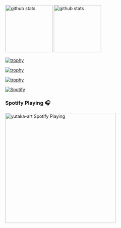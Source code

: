 <p align="left"> 
  <img alt="github stats" height="150px" src="https://github-readme-stats.vercel.app/api?username=yutaka-art&show_icons=true" />
  <img alt="github stats" height="150px" src="https://github-readme-stats-omega-two-85.vercel.app/api?username=yutaka-art&show_icons=true" />
</p>

[![trophy](https://github-profile-trophy.vercel.app/?username=yutaka-art&column=7)](https://github-profile-trophy.vercel.app/?username=yutaka-art&column=7)

[![trophy](https://github-profile-trophy-roan.vercel.app/?username=yutaka-art&column=7)](https://github-profile-trophy-roan.vercel.app//?username=yutaka-art&column=7)

[![trophy](https://github-profile-trophy-sable.vercel.app/?username=yutaka-art&column=7)](https://[github-profile-trophy-roan.vercel.app](https://github-profile-trophy-sable.vercel.app/)//?username=yutaka-art&column=7)

[![Spotify](https://novatorem-smoky-seven.vercel.app/api/spotify)](https://open.spotify.com/user/yutaka-art)


### Spotify Playing 🎧

[<img src="https://novatorem-smoky-seven.vercel.app/api/spotify" alt="yutaka-art Spotify Playing" width="350" />](https://open.spotify.com/user/yutaka-art)